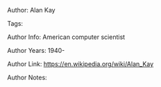 Author: Alan Kay

Tags:

Author Info:  American computer scientist

Author Years: 1940-

Author Link:  https://en.wikipedia.org/wiki/Alan_Kay

Author Notes:


